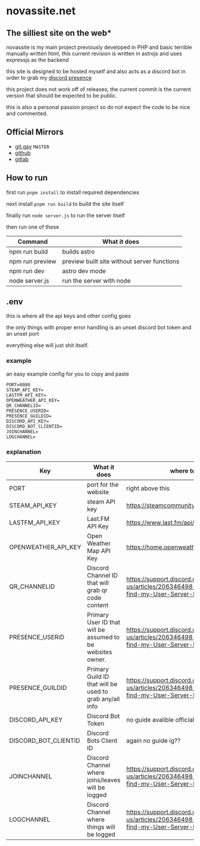 # novassite.net
## The silliest site on the web*

novassite is my main project previously developed in PHP and basic terrible manually written html,
this current revision is written in astrojs and uses expressjs as the backend

this site is designed to be hosted myself and also acts as a discord bot in order to grab my [discord presence](https://discord.com/developers/docs/rich-presence/overview)

this project does not work off of releases, the current commit is the current version that should be expected to be public.

this is also a personal passion project so do not expect the code to be nice and commented.


## Official Mirrors
- [git.gay](https://git.gay/bathtubfulloftoast/novassite) `MASTER`
- [github](https://github.com/bathtubfulloftoast/novassite)
- [gitlab](https://gitlab.com/bathtubfulloftoast/novassite)

## How to run

first run ``pnpm install`` to install required dependencies

next install ``pnpm run build`` to build the site itself

finally run ``node server.js`` to run the server itself


then run one of these

| Command | What it does |
| -------- | ------- |
| npm run build | builds astro |
| npm run preview | preview built site without server functions |
| npm run dev | astro dev mode |
| node server.js | run the server with node |

## .env

this is where all the api keys and other config goes

the only things with proper error handling is an unset discord bot token and an unset port

everything else will just shit itself.

### example

an easy example config for you to copy and paste

```
PORT=8080
STEAM_API_KEY=
LASTFM_API_KEY=
OPENWEATHER_API_KEY=
QR_CHANNELID=
PRESENCE_USERID=
PRESENCE_GUILDID=
DISCORD_API_KEY=
DISCORD_BOT_CLIENTID=
JOINCHANNEL=
LOGCHANNEL=
```

### explanation

| Key | What it does | where to get |
| -------- | ------- | ------- |
| PORT | port for the website | right above this |
| STEAM_API_KEY | steam API key | https://steamcommunity.com/dev/apikey |
| LASTFM_API_KEY | Last.FM API Key | https://www.last.fm/api/authentication |
| OPENWEATHER_API_KEY | Open Weather Map API Key | https://home.openweathermap.org/api_keys |
| QR_CHANNELID | Discord Channel ID that will grab qr code content | https://support.discord.com/hc/en-us/articles/206346498-Where-can-I-find-my-User-Server-Message-ID |
| PRESENCE_USERID | Primary User ID that will be assumed to be websites owner. | https://support.discord.com/hc/en-us/articles/206346498-Where-can-I-find-my-User-Server-Message-ID |
| PRESENCE_GUILDID | Primary Guild ID that will be used to grab any/all info | https://support.discord.com/hc/en-us/articles/206346498-Where-can-I-find-my-User-Server-Message-ID |
| DISCORD_API_KEY | Discord Bot Token | no guide avalible officially???? |
| DISCORD_BOT_CLIENTID | Discord Bots Client ID | again no guide ig?? |
| JOINCHANNEL | Discord Channel where joins/leaves will be logged | https://support.discord.com/hc/en-us/articles/206346498-Where-can-I-find-my-User-Server-Message-ID |
| LOGCHANNEL | Discord Channel where things will be logged | https://support.discord.com/hc/en-us/articles/206346498-Where-can-I-find-my-User-Server-Message-ID |
